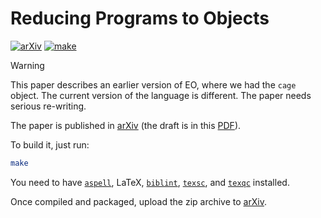 # Reducing Programs to Objects

[![arXiv](https://img.shields.io/badge/arXiv-2112.11988-green.svg)](https://arxiv.org/abs/2112.11988)
[![make](https://github.com/yegor256/reducing-programs-to-objects/actions/workflows/latexmk.yml/badge.svg)](https://github.com/yegor256/reducing-programs-to-objects/actions/workflows/latexmk.yml)

> [!WARNING]
> This paper describes an earlier version of EO, where we had the `cage` object.
> The current version of the language is different.
> The paper needs serious re-writing.

The paper is published in [arXiv] (the draft is in this [PDF]).

To build it, just run:

```bash
make
```

You need to have
[`aspell`](http://aspell.net/),
LaTeX,
[`biblint`](https://github.com/Kingsford-Group/biblint),
[`texsc`](https://rubygems.org/gems/texsc),
and
[`texqc`](https://rubygems.org/gems/texqc)
installed.

Once compiled and packaged, upload the zip archive to [arXiv].

[PDF]: https://github.com/objectionary/reducing-programs-to-objects/blob/gh-pages/paper.pdf
[arXiv]: https://arxiv.org/abs/2112.11988
